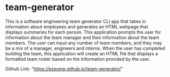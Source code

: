 # team-generator

This is a software engineering team generator CLI app that takes in information about employees and generates an HTML webpage that displays summaries for each person. This application prompts the user for information about the team manager and then information about the team members. The user can input any number of team members, and they may be a mix of a manager, engineers and interns. When the user has completed building the team, this application will create an HTML file that displays a formatted team roster based on the information provided by the user.


Github Link: "https://ezeume.github.io/team-generator/"